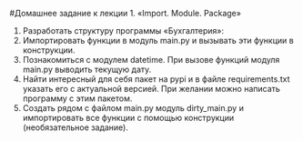 #Домашнее задание к лекции 1. «Import. Module. Package»

1. Разработать структуру программы «Бухгалтерия»:
2. Импортировать функции в модуль main.py и вызывать эти функции в конструкции.
3. Познакомиться с модулем datetime. При вызове функций модуля main.py выводить текущую дату.
4. Найти интересный для себя пакет на pypi и в файле requirements.txt указать его с актуальной версией. При желании можно написать программу с этим пакетом.
5. Создать рядом с файлом main.py модуль dirty_main.py и импортировать все функции с помощью конструкции (необязательное задание).